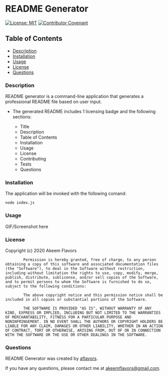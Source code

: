 # README Generator
[![License: MIT](https://img.shields.io/badge/License-MIT-yellow.svg)](https://opensource.org/licenses/MIT)
[![Contributor Covenant](https://img.shields.io/badge/Contributor%20Covenant-v2.0%20adopted-ff69b4.svg)](code_of_conduct.md)

## Table of Contents
- [Description](#Description)
- [Installation](#Installation)
- [Usage](#Usage)
- [License](#License)
- [Questions](#Questions)

### Description

README generator is a command-line application that generates a professional README file based on user input.
- The generated README includes 1 licensing badge and the following sections:

    - Title
    - Description
    - Table of Contents
    - Installation
    - Usage
    - License
    - Contributing
    - Tests
    - Questions

### Installation

The application will be invoked with the following comand:

    node index.js

### Usage

GIF/Screenshot here

### License

Copyright (c) 2020 Akeem Flavors

            Permission is hereby granted, free of charge, to any person obtaining a copy of this software and associated documentation files (the "Software"), to deal in the Software without restriction, including without limitation the rights to use, copy, modify, merge, publish, distribute, sublicense, and/or sell copies of the Software, and to permit persons to whom the Software is furnished to do so, subject to the following conditions:
            
            The above copyright notice and this permission notice shall be included in all copies or substantial portions of the Software.
            
            THE SOFTWARE IS PROVIDED "AS IS", WITHOUT WARRANTY OF ANY KIND, EXPRESS OR IMPLIED, INCLUDING BUT NOT LIMITED TO THE WARRANTIES OF MERCHANTABILITY, FITNESS FOR A PARTICULAR PURPOSE AND NONINFRINGEMENT. IN NO EVENT SHALL THE AUTHORS OR COPYRIGHT HOLDERS BE LIABLE FOR ANY CLAIM, DAMAGES OR OTHER LIABILITY, WHETHER IN AN ACTION OF CONTRACT, TORT OR OTHERWISE, ARISING FROM, OUT OF OR IN CONNECTION WITH THE SOFTWARE OR THE USE OR OTHER DEALINGS IN THE SOFTWARE.

### Questions

README Generator was created by [aflavors](https://github.com/aflavors).

If you have any questions, please contact me at akeemflavors@gmail.com. 